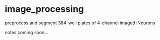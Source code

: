 # image_processing
preprocess and segment 384-well plates of 4-channel imaged iNeurons

notes coming soon...
